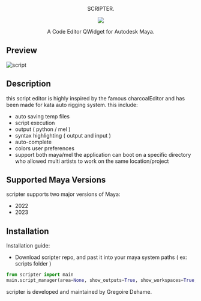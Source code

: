 <p align=center>SCRIPTER.</p>

<p align="center">
  <img src="https://github.com/gregoiredehame/kata/assets/74637340/011307af-4f80-4070-a38f-16da3f6e48c8">
</p>

<p align=center> A Code Editor QWidget for Autodesk Maya.</p>

 Preview
-----------------------
![script](https://github.com/gregoiredehame/scripter_public/assets/74637340/922a287a-1804-41ab-9905-4a8eb067e130)

 Description
-----------------------
this script editor is highly inspired by the famous charcoalEditor and has been made for kata auto rigging system.
this include: 
- auto saving temp files
- script execution
- output ( python / mel )
- syntax highlighting ( output and input )
- auto-complete
- colors user preferences
- support both maya/mel
the application can boot on a specific directory who allowed multi artists to work on the same location/project


 Supported Maya Versions
-----------------------

 scripter supports two major versions of Maya:
- 2022
- 2023

 Installation
-----------------------
 
 Installation guide:
 - Download scripter repo, and past it into your maya system paths ( ex: scripts folder )
```py
from scripter import main
main.script_manager(area=None, show_outputs=True, show_workspaces=True, directory=None)
```

scripter is developed and maintained by Gregoire Dehame.
